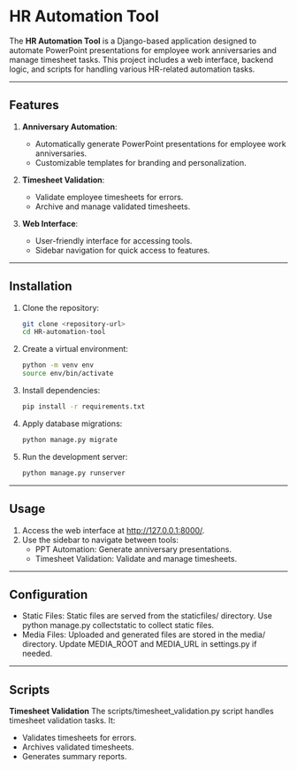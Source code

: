 # HR Automation Tool

The **HR Automation Tool** is a Django-based application designed to automate PowerPoint presentations for employee work anniversaries and manage timesheet tasks. This project includes a web interface, backend logic, and scripts for handling various HR-related automation tasks.

---

## Features

1. **Anniversary Automation**:
   - Automatically generate PowerPoint presentations for employee work anniversaries.
   - Customizable templates for branding and personalization.

2. **Timesheet Validation**:
   - Validate employee timesheets for errors.
   - Archive and manage validated timesheets.

3. **Web Interface**:
   - User-friendly interface for accessing tools.
   - Sidebar navigation for quick access to features.

---

## Installation

1. Clone the repository:
   ```bash
   git clone <repository-url>
   cd HR-automation-tool

2. Create a virtual environment:
   ```bash
   python -m venv env
   source env/bin/activate

3. Install dependencies:
   ```bash
   pip install -r requirements.txt

4. Apply database migrations:    
   ```bash
   python manage.py migrate

5. Run the development server:
   ```bash
   python manage.py runserver

---   

## Usage

1. Access the web interface at http://127.0.0.1:8000/.
2. Use the sidebar to navigate between tools:
   - PPT Automation: Generate anniversary presentations.
   - Timesheet Validation: Validate and manage timesheets.

---

## Configuration

- Static Files: Static files are served from the staticfiles/ directory. Use python manage.py collectstatic to collect static files.
- Media Files: Uploaded and generated files are stored in the media/ directory. Update MEDIA_ROOT and MEDIA_URL in settings.py if needed.

---

## Scripts
**Timesheet Validation**
 The scripts/timesheet_validation.py script handles timesheet validation tasks. It:
   - Validates timesheets for errors.
   - Archives validated timesheets.
   - Generates summary reports.


   
